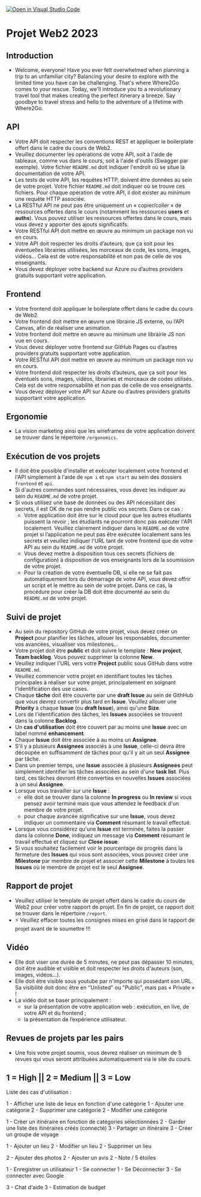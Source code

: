[![Open in Visual Studio Code](https://classroom.github.com/assets/open-in-vscode-718a45dd9cf7e7f842a935f5ebbe5719a5e09af4491e668f4dbf3b35d5cca122.svg)](https://classroom.github.com/online_ide?assignment_repo_id=12509210&assignment_repo_type=AssignmentRepo)
# Projet Web2 2023
## Introduction
- Welcome, everyone!
Have you ever felt overwhelmed when planning a trip to an unfamiliar city? 
Balancing your desire to explore with the limited time you have can be challenging.
That's where Where2Go comes to your rescue. 
Today, we'll introduce you to a revolutionary travel tool that makes creating the perfect itinerary a breeze. 
Say goodbye to travel stress and hello to the adventure of a lifetime with Where2Go.

## API
- Votre API doit respecter les conventions REST et appliquer le boilerplate offert dans le cadre du cours de Web2.
- Veuillez documenter les opérations de votre API, soit à l'aide de tableaux, comme vus dans le cours, soit à l'aide d'outils (Swagger par exemple). Votre fichier `README.md` doit indiquer l'endroit où se situe la documentation de votre API.
- Les tests de votre API, les requêtes HTTP, doivent être données au sein de votre projet. Votre fichier `README.md` doit indiquer où se trouve ces fichiers. Pour chaque opération de votre API, il doit exister au minimum une requête HTTP associée.
- La RESTful API ne peut pas être uniquement un « copier/coller » de ressources offertes dans le cours (notamment les ressources **users** et **auths**). Vous pouvez utiliser les ressources offertes dans le cours, mais vous devez y apporter des ajouts significatifs.
- Votre RESTful API doit mettre en œuvre au minimum un package non vu en cours.
- Votre API doit respecter les droits d’auteurs, que ça soit pour les éventuelles librairies utilisées, les morceaux de code, les sons, images, vidéos… Cela est de votre responsabilité et non pas de celle de vos enseignants.
- Vous devez déployer votre backend sur Azure ou d’autres providers gratuits supportant votre application.

## Frontend
- Votre frontend doit appliquer le boilerplate offert dans le cadre du cours de Web2.
- Votre frontend doit mettre en œuvre une librairie JS externe, ou l’API Canvas, afin de réaliser une animation.
- Votre frontend doit mettre en œuvre au minimum une librairie JS non vue en cours.
- Vous devez déployer votre frontend sur GitHub Pages ou d’autres providers gratuits supportant votre application.
- Votre RESTful API doit mettre en œuvre au minimum un package non vu en cours.
- Votre frontend doit respecter les droits d’auteurs, que ça soit pour les éventuels sons, images, vidéos, librairies et morceaux de codes utilisés. Cela est de votre responsabilité et non pas de celle de vos enseignants.
- Vous devez déployer votre API sur Azure ou d’autres providers gratuits supportant votre application.

## Ergonomie
- La vision marketing ainsi que les wireframes de votre application doivent se trouver dans le répertoire `/ergonomics`.

## Exécution de vos projets
- Il doit être possible d'installer et exécuter localement votre frontend et l'API simplement à l'aide de `npm i` et `npm start` au sein des dossiers `frontend` et `api`. 
- Si d'autres commandes sont nécessaires, vous devez les indiquer au sein du `README.md` de votre projet.
- Si vous utilisez une base de données ou des API nécessitant des secrets, il est OK de ne pas rendre public vos secrets. Dans ce cas :
    - Votre application doit être sur le cloud pour que les autres étudiants puissent la revoir ; les étudiants ne pourront donc pas exécuter l'API localement. Veuillez clairement indiquer dans le `README.md` de votre projet si l’application ne peut pas être exécutée localement sans les secrets et veuillez indiquer l'URL tant de votre frontend que de votre API au sein du `README.md` de votre projet.
    - Vous devez mettre à disposition tous ces secrets (fichiers de configuration) à disposition de vos enseignants lors de la soumission de votre projet.
    - Pour la création de votre éventuelle DB, si elle ne se fait pas automatiquement lors du démarrage de votre API, vous devez offrir un script et le mettre au sein de votre projet. Dans ce cas, la procédure pour créer la DB doit être documenté au sein du `README.md` de votre projet.

## Suivi de projet
- Au sein du repository GitHub de votre projet, vous devez créer un **Project** pour planifier les tâches, allouer les responsables, documenter vos avancées, visualiser vos milestones...
- Votre projet doit être **public** et doit suivre le template : **New project**, **Team backlog**. Vous pouvez supprimer la colonne **New**.
- Veuillez indiquer l'URL vers votre **Project** public sous GitHub dans votre `README.md`.
- Veuillez commencer votre projet en identifiant toutes les tâches principales à réaliser sur votre projet, principalement en soignant l'identification des use cases. 
- Chaque **tâche** doit être couverte par une **draft Issue** au sein de GithHub que vous devrez convertir plus tard en **Issue**. Veuillez allouer une **Priority** à chaque **Issue** (ou **draft Issue**), ainsi qu'une **Size**. 
- Lors de l'identification des tâches, les **Issues** associées se trouvent dans la colonne **Backlog**.
- Un **cas d'utilisation** doit être couvert par au moins une **Issue** avec un label nommé **enhancement**.
- Chaque **Issue** doit être associée à au moins un **Assignee**.
- S'il y a plusieurs **Assignees** associés à une **Issue**, celle-ci devra être découpée en suffisamment de tâches pour qu'il y ait un seul **Assignee** par tâche.
- Dans un premier temps, une **Issue** associée à plusieurs **Assignees** peut simplement identifier les tâches associées au sein d'une **task list**. Plus tard, ces tâches devront être converties en nouvelles **Issues** associées à un seul **Assignee**.
- Lorsque vous travailler sur une **Issue** :
    - elle doit se trouver dans la colonne **In progress** ou **In review** si vous pensez avoir terminé mais que vous attendez le feedback d'un membre de votre projet.
    - pour chaque avancée significative sur une **Issue**, vous devez indiquer un commentaire via **Comment** résumant le travail effectué.
- Lorsque vous considérez qu'une **Issue** est terminée, faites la passer dans la colonne **Done**, indiquez un message via **Comment** résumant le travail effectué et cliquez sur **Close issue**.
- Si vous souhaitez facilement voir le pourcentage de progrès dans la fermeture des **Issues** qui vous sont associées, vous pouvez créer une **Milestone** par membre de projet et associer cette **Milestone** à toutes les **Issues** où le membre de projet est le seul **Assignee**.

## Rapport de projet
- Veuillez utiliser le template de projet offert dans le cadre du cours de Web2 pour créer votre rapport de projet. En fin de projet, ce rapport doit se trouver dans le répertoire `/report`.
- ⚡ Veuillez effacer toutes les consignes mises en grisé dans le rapport de projet avant de le soumettre !!!

## Vidéo
- Elle doit viser une durée de 5 minutes, ne peut pas dépasser 10 minutes, doit être audible et visible et doit respecter les droits d'auteurs (son, images, vidéos...).
- Elle doit être visible sous youtube par n'importe qui possédant son URL. Sa visibilité doit donc être en ‘’Unlisted" ou "Public", mais pas « Private » !
- La vidéo doit se baser principalement :
    - sur la présentation de votre application web : exécution, en live, de votre API et du frontend ;
    - la présentation de l’expérience utilisateur.

## Revues de projets par les pairs
- Une fois votre projet soumis, vous devrez réaliser un minimum de 5 revues qui vous seront attribuées automatiquement via le site du cours.

1 = High || 2 = Medium || 3 = Low
---------------------------------------------------------------------------------
Liste des cas d'utilisation :

1 - Afficher une liste de lieux en fonction d'une catégorie
1 - Ajouter une catégorie
2 - Supprimer une catégorie
2 - Modifier une catégorie

1 - Créer un itinéraire en fonction de catégories sélectionnées
2 - Garder une liste des itinéraires créés (connecté)
3 - Partager un itinéraire
3 - Créer un groupe de voyage

1 - Ajouter un lieu
2 - Modifier un lieu
2 - Supprimer un lieu

2 - Ajouter des photos
2 - Ajouter un avis
2 - Note / 5 étoiles

1 - Enregistrer un utilisateur
1 - Se connecter
1 - Se Déconnecter
3 - Se connecter avec Google

3 - Chat d'aide
3 - Estimation de budget
